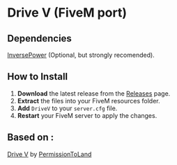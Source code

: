 # Drive V (FiveM port)

## Dependencies
[InversePower](https://github.com/Weilher420/InversePower_FiveM_Port) (Optional, but strongly recomended).

## How to Install
1. **Download** the latest release from the [Releases](https://github.com/Weilher420/DriveV_Fivem_port/releases) page.
2. **Extract** the files into your FiveM resources folder.
3. **Add** `DriveV` to your `server.cfg` file.
4. **Restart** your FiveM server to apply the changes.

## Based on : <br /> ##
[Drive V](https://gta5-mods.com/vehicles/drive-v-realistic-driving-car-handling) by [PermissionToLand](https://gta5-mods.com/users/PermissionToLand) <br/>
